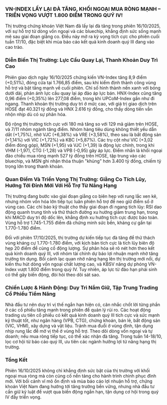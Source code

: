 ### VN-INDEX LẤY LẠI ĐÀ TĂNG, KHỐI NGOẠI MUA RÒNG MẠNH – TRIỂN VỌNG VƯỢT 1.800 ĐIỂM TRONG QUÝ IV!

Thị trường chứng khoán Việt Nam đã lấy lại đà tăng trong phiên 16/10/2025, với sự hỗ trợ từ dòng vốn ngoại và các bluechip, khẳng định sức sống mạnh mẽ sau giai đoạn giằng co. Điều này mở ra kỳ vọng tích cực cho phiên cuối tuần 17/10, đặc biệt khi mùa báo cáo kết quả kinh doanh quý III đang vào cao trào.

### Diễn Biến Thị Trường: Lực Cầu Quay Lại, Thanh Khoản Duy Trì Cao

Phiên giao dịch ngày 16/10/2025 chứng kiến VN-Index tăng 8,9 điểm (+0,51%), đóng cửa tại 1.766,85 điểm, sau khi kiểm định thành công vùng hỗ trợ và bật tăng mạnh về cuối phiên.  Chỉ số hình thành nến xanh với bóng dưới dài, phản ánh lực cầu quay lại áp đảo áp lực bán. HNX-Index cũng tăng 0,96 điểm (+0,35%) lên 277,08 điểm, trong khi UPCoM-Index gần như đi ngang. Thanh khoản thị trường duy trì ở mức cao, với giá trị giao dịch trên HOSE đạt 40.321 tỷ đồng và HNX 2.616 tỷ đồng, cho thấy dòng tiền vẫn nhộn nhịp dù có sự phân hóa.

Độ rộng thị trường tích cực với 180 mã tăng so với 129 mã giảm trên HOSE, và 7/11 nhóm ngành tăng điểm. Nhóm hàng tiêu dùng không thiết yếu dẫn dắt (+1,75%), nhờ VJC (+6,38%) và VRE (+3,58%), theo sau là bất động sản (+1,14%) với VIC (+1,72%) và KBC (+5,87%). Các trụ cột như VIC (+3,02 điểm đóng góp), MSN (+1,95) và VJC (+1,39) là động lực chính, trong khi VHM (-1,97), CTG (-1,28) và VPB (-0,95) gây áp lực. Điểm nhấn là khối ngoại đảo chiều mua ròng mạnh 527 tỷ đồng trên HOSE, tập trung vào các bluechip, và MSN ghi nhận thỏa thuận "khủng" hơn 3.400 tỷ đồng, chiếm tỷ trọng lớn trong thanh khoản.  

### Quan Điểm Và Triển Vọng Thị Trường: Giằng Co Tích Lũy, Hướng Tới Đỉnh Mới Với Hỗ Trợ Từ Nâng Hạng

Thị trường đang bước vào giai đoạn giằng co biên hẹp với rung lắc xen kẽ, nhưng nhóm vốn hóa lớn tiếp tục luân phiên hỗ trợ để neo giữ điểm số ở vùng cao. Các chỉ báo kỹ thuật cho thấy giai đoạn đi ngang tích lũy: RSI dao động quanh trung tính và thử thách đường xu hướng giảm trung hạn, trong khi MACD duy trì độ dốc lên, khẳng định xu hướng tích cực được bảo toàn. Vùng hỗ trợ 1.745-1.755 điểm đã chứng minh sức bền, kháng cự gần tại 1.770-1.780 điểm.

Đối với phiên 17/10/2025, thị trường dự kiến tiếp tục đà tăng để thử thách vùng kháng cự 1.770-1.780 điểm, với kịch bản tích cực là tích lũy biên độ hẹp 20 điểm để củng cố động lượng. Sự phân hóa sẽ rõ nét hơn theo kết quả kinh doanh quý III, với nhóm tài chính dự báo lợi nhuận mạnh nhờ tăng trưởng tín dụng.  Bối cảnh lạc quan nhờ nâng hạng lên thị trường mới nổi, dự kiến thu hút dòng vốn ngoại chất lượng cao, và KBSV nâng dự phóng VN-Index vượt 1.800 điểm trong quý IV.   Tuy nhiên, áp lực từ đáo hạn phái sinh có thể gây biến động, đòi hỏi theo dõi sát sao.

### Chiến Lược & Hành Động: Duy Trì Nắm Giữ, Tập Trung Trading Cổ Phiếu Tiềm Năng

Nhà đầu tư nên duy trì vị thế ngắn hạn hiện có, cân nhắc chốt lời từng phần ở các cổ phiếu tăng mạnh trong phiên để quản lý rủi ro. Các hoạt động trading ưu tiên cổ phiếu có kết quả kinh doanh quý III tích cực và sức mạnh kỹ thuật tốt, như ngân hàng (VPB, CTG), chứng khoán, bán lẻ, bất động sản (VIC, VHM), xây dựng và vật liệu. Tránh mua đuổi ở vùng đỉnh, tận dụng nhịp rung lắc để mở vị thế ở vùng hỗ trợ. Theo dõi dòng vốn ngoại và tự doanh; nếu mua ròng tiếp tục, có thể xác nhận đà tăng. Trong tuần 14-18/10, lọc cơ hội từ báo cáo quý III, ưu tiên các ngành hưởng lợi từ nâng hạng thị trường.

### Tổng Kết

Phiên 16/10/2025 không chỉ khẳng định sức bật của thị trường với khối ngoại mua ròng mà còn củng cố nền tảng cho hành trình chinh phục đỉnh mới. Với bối cảnh vĩ mô ổn định và mùa báo cáo lợi nhuận hỗ trợ, chứng khoán Việt Nam đang hướng tới tăng trưởng bền vững, nhưng nhà đầu tư cần giữ kỷ luật để vượt qua biến động ngắn hạn, tận dụng cơ hội trong quý IV đầy triển vọng.
